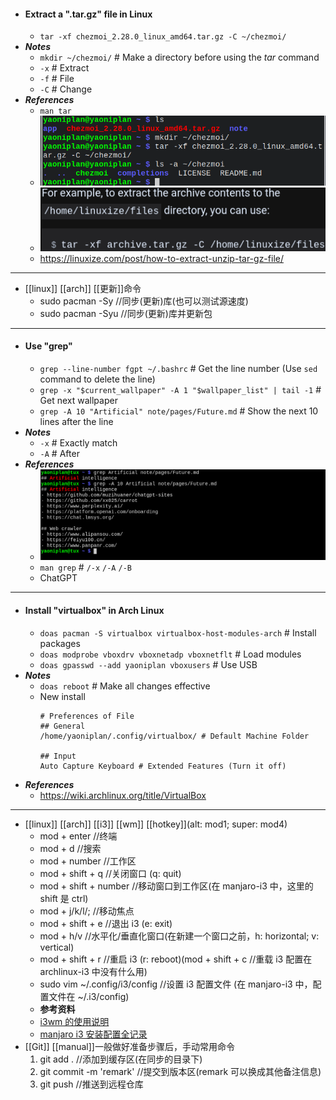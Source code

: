 - #### Extract a ".tar.gz" file in Linux
    - `tar -xf chezmoi_2.28.0_linux_amd64.tar.gz -C ~/chezmoi/`
- ***Notes***
    - `mkdir ~/chezmoi/` # Make a directory before using the *tar* command
    - `-x` # Extract
    - `-f` # File
    - `-C` # Change
- ***References***
    - `man tar`
    - ![2022-12-25_15-22.png](./assets/2022-12-25_15-22_1671952958041_0.png)
    - ![2022-12-25_15-08.png](./assets/2022-12-25_15-08_1671952111132_0.png)
    - https://linuxize.com/post/how-to-extract-unzip-tar-gz-file/
- ---
- [[linux]] [[arch]] [[更新]]命令
  * sudo pacman -Sy //同步(更新)库(也可以测试源速度)
  * sudo pacman -Syu //同步(更新)库并更新包
- ---
- #### Use "grep"
    - `grep --line-number fgpt ~/.bashrc` # Get the line number (Use `sed` command to delete the line)
    - `grep -x "$current_wallpaper" -A 1 "$wallpaper_list" | tail -1` # Get next wallpaper
    - `grep -A 10 "Artificial" note/pages/Future.md` # Show the next 10 lines after the line
- ***Notes***
    - `-x` # Exactly match
    - `-A` # After
- ***References***
    - ![2023-04-30_19-58.png](./assets/2023-04-30_19-58.png)
    - `man grep` # `/-x` `/-A` `/-B`
    - ChatGPT
- ---
- #### Install "virtualbox" in Arch Linux
    - `doas pacman -S virtualbox virtualbox-host-modules-arch` # Install packages
    - `doas modprobe vboxdrv vboxnetadp vboxnetflt` # Load modules
    - `doas gpasswd --add yaoniplan vboxusers` # Use USB
- ***Notes***
    - `doas reboot` # Make all changes effective
    - New install
      ```
      # Preferences of File
      ## General
      /home/yaoniplan/.config/virtualbox/ # Default Machine Folder
      
      ## Input
      Auto Capture Keyboard # Extended Features (Turn it off)
      ```
- ***References***
    - https://wiki.archlinux.org/title/VirtualBox
- ---
- [[linux]] [[arch]] [[i3]] [[wm]] [[hotkey]](alt: mod1; super: mod4)
  * mod + enter //终端
  * mod + d //搜索
  * mod + number //工作区
  * mod + shift + q //关闭窗口 (q: quit)
  * mod + shift + number //移动窗口到工作区(在 manjaro-i3 中，这里的 shift 是 ctrl)
  * mod + j/k/l/; //移动焦点
  * mod + shift + e //退出 i3 (e: exit)
  * mod + h/v //水平化/垂直化窗口(在新建一个窗口之前，h: horizontal; v: vertical)
  * mod + shift + r //重启 i3 (r: reboot)(mod + shift + c //重载 i3 配置在 archlinux-i3 中没有什么用)
  * sudo vim ~/.config/i3/config //设置 i3 配置文件 (在 manjaro-i3 中，配置文件在 ~/.i3/config)
  * **参考资料**
  * [i3wm 的使用说明](https://www.jianshu.com/p/b9b644cf528f)
  * [manjaro i3 安装配置全记录](https://blog.csdn.net/qq_39934154/article/details/121714647)
- [[Git]] [[manual]]一般做好准备步骤后，手动常用命令
  1. git add . //添加到缓存区(在同步的目录下)
  2. git commit -m 'remark' //提交到版本区(remark 可以换成其他备注信息)
  3. git push //推送到远程仓库
